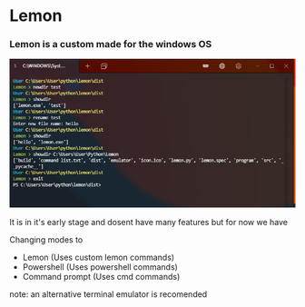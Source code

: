 # Lemon
### Lemon is a custom made for the windows OS

<img src="screenshot.png" alt="This is an image">

It is in it's early stage and dosent have many features but for now we have

Changing modes to
- Lemon (Uses custom lemon commands)
- Powershell (Uses powershell commands)
- Command prompt (Uses cmd commands)

note: an alternative terminal emulator is recomended
